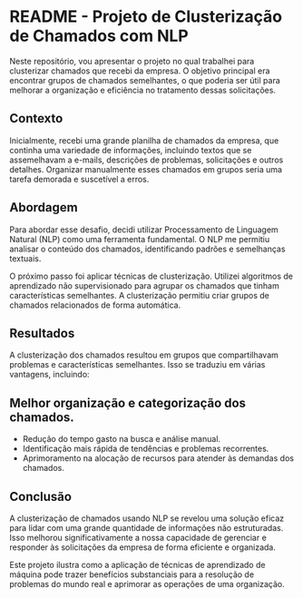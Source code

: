 # README - Projeto de Clusterização de Chamados com NLP
Neste repositório, vou apresentar o projeto no qual trabalhei para clusterizar chamados que recebi da empresa. O objetivo principal era encontrar grupos de chamados semelhantes, o que poderia ser útil para melhorar a organização e eficiência no tratamento dessas solicitações.

## Contexto
Inicialmente, recebi uma grande planilha de chamados da empresa, que continha uma variedade de informações, incluindo textos que se assemelhavam a e-mails, descrições de problemas, solicitações e outros detalhes. Organizar manualmente esses chamados em grupos seria uma tarefa demorada e suscetível a erros.

## Abordagem
Para abordar esse desafio, decidi utilizar Processamento de Linguagem Natural (NLP) como uma ferramenta fundamental. O NLP me permitiu analisar o conteúdo dos chamados, identificando padrões e semelhanças textuais.

O próximo passo foi aplicar técnicas de clusterização. Utilizei algoritmos de aprendizado não supervisionado para agrupar os chamados que tinham características semelhantes. A clusterização permitiu criar grupos de chamados relacionados de forma automática.

## Resultados
A clusterização dos chamados resultou em grupos que compartilhavam problemas e características semelhantes. Isso se traduziu em várias vantagens, incluindo:

## Melhor organização e categorização dos chamados.
* Redução do tempo gasto na busca e análise manual.
* Identificação mais rápida de tendências e problemas recorrentes.
* Aprimoramento na alocação de recursos para atender às demandas dos chamados.

## Conclusão
A clusterização de chamados usando NLP se revelou uma solução eficaz para lidar com uma grande quantidade de informações não estruturadas. Isso melhorou significativamente a nossa capacidade de gerenciar e responder às solicitações da empresa de forma eficiente e organizada.

Este projeto ilustra como a aplicação de técnicas de aprendizado de máquina pode trazer benefícios substanciais para a resolução de problemas do mundo real e aprimorar as operações de uma organização.
